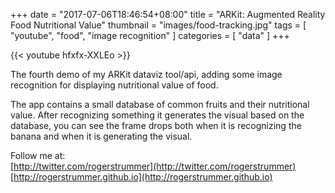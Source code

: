 +++
date = "2017-07-06T18:46:54+08:00"
title = "ARKit: Augmented Reality Food Nutritional Value"
thumbnail = "images/food-tracking.jpg" 
tags = [ "youtube", "food", "image recognition" ]
categories = [ "data" ]
+++

{{< youtube hfxfx-XXLEo >}}

The fourth demo of my ARKit dataviz tool/api, adding some image recognition for displaying nutritional value of food.  

The app contains a small database of common fruits and their nutritional value. After recognizing something it generates the visual based on the database, you can see the frame drops both when it is recognizing the banana and when it is generating the visual.  

Follow me at:  
[http://twitter.com/rogerstrummer](http://twitter.com/rogerstrummer)  
[http://rogerstrummer.github.io](http://rogerstrummer.github.io)